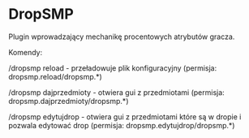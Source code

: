 # DropSMP
Plugin wprowadzający mechanikę procentowych atrybutów gracza.


Komendy:

/dropsmp reload - przeładowuje plik konfiguracyjny (permisja: dropsmp.reload/dropsmp.*)

/dropsmp dajprzedmioty - otwiera gui z przedmiotami (permisja: dropsmp.dajprzedmioty/dropsmp.*)

/dropsmp edytujdrop - otwiera gui z przedmiotami które są w dropie i pozwala edytować drop (permisja: dropsmp.edytujdrop/dropsmp.*)
